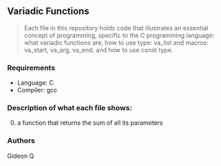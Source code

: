 ## Variadic Functions
> Each file in this repository holds code that illustrates an essential concept of programming,
> specific to the C programming language:
> what variadic functions are, how to use type: va_list and macros: va_start, va_arg, va_end, and how to use const type.

### Requirements
* Language: C
* Compiler: gcc

### Description of what each file shows:
0. a function that returns the sum of all its parameters

### Authors
Gideon Q